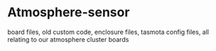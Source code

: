 # Atmosphere-sensor
board files, old custom code, enclosure files, tasmota config files, all relating to our atmosphere cluster boards
